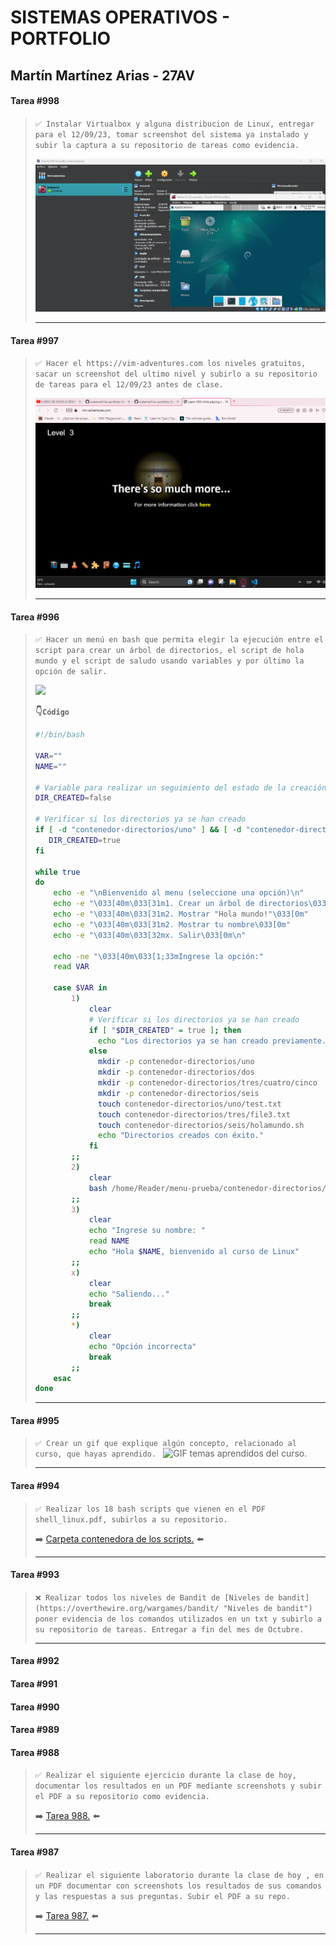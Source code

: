 # SISTEMAS OPERATIVOS - PORTFOLIO
  
## Martín Martínez Arias - 27AV

#### Tarea #998
>`✅ Instalar Virtualbox y alguna distribucion de Linux, entregar para el 12/09/23, tomar screenshot del sistema ya instalado y subir la captura a su repositorio de tareas como evidencia.
>`
>
> ![Captura de la distribución ya instalada en VBox.](./files/998.distribucion-instalada.png "Captura de la distribución ya instalada en VBox.")
>
> ----

#### Tarea #997
>`✅ Hacer el https://vim-adventures.com los niveles gratuitos, sacar un screenshot del ultimo nivel y subirlo a su repositorio de tareas para el 12/09/23 antes de clase.
>`
>
> ![Captura del nivel final de VIM Adventures.](./files/997.vima-nivel-final.png "Captura del nivel final de VIM Adventures.")
>
> ----

#### Tarea #996
>`✅ Hacer un menú en bash que permita elegir la ejecución entre el script para crear un árbol de directorios, el script de hola mundo y el script de saludo usando variables y por último la opción de salir.
>`
>
> <a href="https://asciinema.org/a/608822" target="_blank"><img src="https://asciinema.org/a/608822.svg" /></a>
>
> **👇`Código`**
> ``` BASH
> #!/bin/bash
>
> VAR=""
> NAME=""
> 
> # Variable para realizar un seguimiento del estado de la creación de directorios
> DIR_CREATED=false
>
> # Verificar si los directorios ya se han creado
> if [ -d "contenedor-directorios/uno" ] && [ -d "contenedor-directorios/dos" ] && [ -d "contenedor-directorios/tres/cuatro/cinco" ] && [ -d "contenedor-directorios/seis" ]; then
>    DIR_CREATED=true
> fi
>
> while true
> do
>     echo -e "\nBienvenido al menu (seleccione una opción)\n"
>     echo -e "\033[40m\033[31m1. Crear un árbol de directorios\033[0m"
>     echo -e "\033[40m\033[31m2. Mostrar "Hola mundo!"\033[0m"
>     echo -e "\033[40m\033[31m2. Mostrar tu nombre\033[0m"
>     echo -e "\033[40m\033[32mx. Salir\033[0m\n"
> 
>     echo -ne "\033[40m\033[1;33mIngrese la opción:"
>     read VAR
> 
>     case $VAR in
>         1)
>             clear
>             # Verificar si los directorios ya se han creado
>             if [ "$DIR_CREATED" = true ]; then
>               echo "Los directorios ya se han creado previamente."
>             else
>               mkdir -p contenedor-directorios/uno
>               mkdir -p contenedor-directorios/dos
>               mkdir -p contenedor-directorios/tres/cuatro/cinco
>               mkdir -p contenedor-directorios/seis
>               touch contenedor-directorios/uno/test.txt
>               touch contenedor-directorios/tres/file3.txt
>               touch contenedor-directorios/seis/holamundo.sh
>               echo "Directorios creados con éxito."
>             fi
>         ;;
>         2)
>             clear
>             bash /home/Reader/menu-prueba/contenedor-directorios/seis/holamundo.sh      
>         ;;
>         3)
>             clear
>             echo "Ingrese su nombre: "
>             read NAME
>             echo "Hola $NAME, bienvenido al curso de Linux"
>         ;;
>         x)
>             clear
>             echo "Saliendo..."
>             break
>         ;;
>         *)
>             clear
>             echo "Opción incorrecta"
>             break
>         ;;
>     esac
> done
> ```
>
> ----

#### Tarea #995
>`✅ Crear un gif que explique algún concepto, relacionado al curso, que hayas aprendido.
>`
>![GIF temas aprendidos del curso.](./files/996.QUE-ES-BASH.gif "GIF temas aprendidos del curso.")
>
> ----

#### Tarea #994
>`✅ Realizar los 18 bash scripts que vienen en el PDF shell_linux.pdf, subirlos a su repositorio.
>`
>
>➡️ [Carpeta contenedora de los scripts.](./menu/contenedor-directorios/seis/ "Carpeta contenedora de los scripts.") ⬅️
>
> ----

#### Tarea #993
>`❌ Realizar todos los niveles de Bandit de [Niveles de bandit](https://overthewire.org/wargames/bandit/ "Niveles de bandit") poner evidencia de los comandos utilizados en un txt y subirlo a su repositorio de tareas. Entregar a fin del mes de Octubre.
>`
>
> ----

#### Tarea #992

#### Tarea #991

#### Tarea #990

#### Tarea #989

#### Tarea #988
>`✅ Realizar el siguiente ejercicio durante la clase de hoy, documentar los resultados en un PDF mediante screenshots y subir el PDF a su repositorio como evidencia.
>`
>
>➡️ [Tarea 988.](./files/pdf-folders/tarea-988.pdf "Tarea 988.") ⬅️
>
> ----

#### Tarea #987
>`✅ Realizar el siguiente laboratorio durante la clase de hoy , en un PDF documentar con screenshots los resultados de sus comandos y las respuestas a sus preguntas. Subir el PDF a su repo.
>`
>
>➡️ [Tarea 987.](./files/pdf-folders/tarea-987.pdf "Tarea 987.") ⬅️
>
> ----
